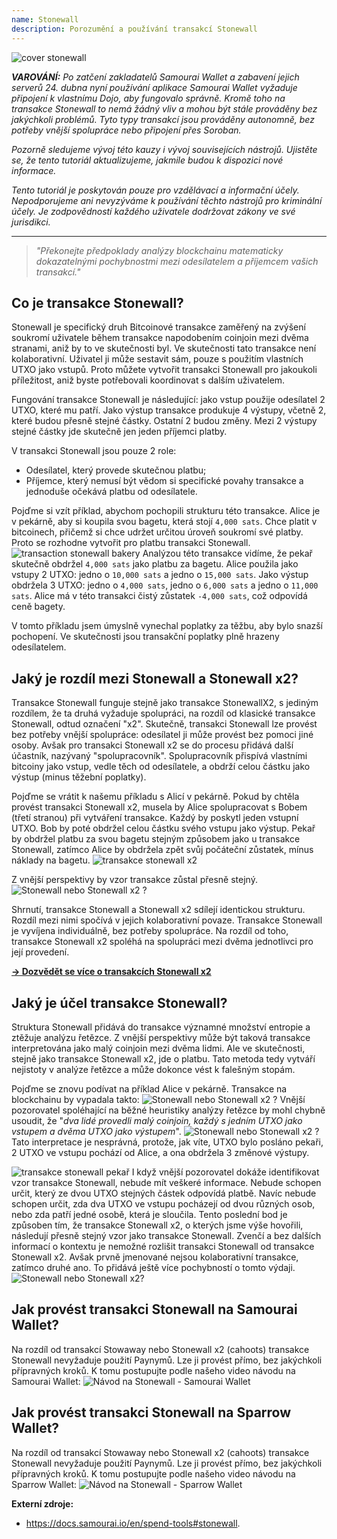 ```yaml
---
name: Stonewall
description: Porozumění a používání transakcí Stonewall
---
```

![cover stonewall](assets/cover.webp)

***VAROVÁNÍ:** Po zatčení zakladatelů Samourai Wallet a zabavení jejich serverů 24. dubna nyní používání aplikace Samourai Wallet vyžaduje připojení k vlastnímu Dojo, aby fungovalo správně. Kromě toho na transakce Stonewall to nemá žádný vliv a mohou být stále prováděny bez jakýchkoli problémů. Tyto typy transakcí jsou prováděny autonomně, bez potřeby vnější spolupráce nebo připojení přes Soroban.*

_Pozorně sledujeme vývoj této kauzy i vývoj souvisejících nástrojů. Ujistěte se, že tento tutoriál aktualizujeme, jakmile budou k dispozici nové informace._

_Tento tutoriál je poskytován pouze pro vzdělávací a informační účely. Nepodporujeme ani nevyzýváme k používání těchto nástrojů pro kriminální účely. Je zodpovědností každého uživatele dodržovat zákony ve své jurisdikci._

---

> *"Překonejte předpoklady analýzy blockchainu matematicky dokazatelnými pochybnostmi mezi odesílatelem a příjemcem vašich transakcí."*

## Co je transakce Stonewall?
Stonewall je specifický druh Bitcoinové transakce zaměřený na zvýšení soukromí uživatele během transakce napodobením coinjoin mezi dvěma stranami, aniž by to ve skutečnosti byl. Ve skutečnosti tato transakce není kolaborativní. Uživatel ji může sestavit sám, pouze s použitím vlastních UTXO jako vstupů. Proto můžete vytvořit transakci Stonewall pro jakoukoli příležitost, aniž byste potřebovali koordinovat s dalším uživatelem.

Fungování transakce Stonewall je následující: jako vstup použije odesílatel 2 UTXO, které mu patří. Jako výstup transakce produkuje 4 výstupy, včetně 2, které budou přesně stejné částky. Ostatní 2 budou změny. Mezi 2 výstupy stejné částky jde skutečně jen jeden příjemci platby.

V transakci Stonewall jsou pouze 2 role:
- Odesílatel, který provede skutečnou platbu;
- Příjemce, který nemusí být vědom si specifické povahy transakce a jednoduše očekává platbu od odesílatele.

Pojďme si vzít příklad, abychom pochopili strukturu této transakce. Alice je v pekárně, aby si koupila svou bagetu, která stojí `4,000 sats`. Chce platit v bitcoinech, přičemž si chce udržet určitou úroveň soukromí své platby. Proto se rozhodne vytvořit pro platbu transakci Stonewall.
![transaction stonewall bakery](assets/en/1.webp)
Analýzou této transakce vidíme, že pekař skutečně obdržel `4,000 sats` jako platbu za bagetu. Alice použila jako vstupy 2 UTXO: jedno o `10,000 sats` a jedno o `15,000 sats`. Jako výstup obdržela 3 UTXO: jedno o `4,000 sats`, jedno o `6,000 sats` a jedno o `11,000 sats`. Alice má v této transakci čistý zůstatek `-4,000 sats`, což odpovídá ceně bagety.

V tomto příkladu jsem úmyslně vynechal poplatky za těžbu, aby bylo snazší pochopení. Ve skutečnosti jsou transakční poplatky plně hrazeny odesílatelem.

## Jaký je rozdíl mezi Stonewall a Stonewall x2?
Transakce Stonewall funguje stejně jako transakce StonewallX2, s jediným rozdílem, že ta druhá vyžaduje spolupráci, na rozdíl od klasické transakce Stonewall, odtud označení "x2". Skutečně, transakci Stonewall lze provést bez potřeby vnější spolupráce: odesílatel ji může provést bez pomoci jiné osoby. Avšak pro transakci Stonewall x2 se do procesu přidává další účastník, nazývaný "spolupracovník". Spolupracovník přispívá vlastními bitcoiny jako vstup, vedle těch od odesílatele, a obdrží celou částku jako výstup (minus těžební poplatky).

Pojďme se vrátit k našemu příkladu s Alicí v pekárně. Pokud by chtěla provést transakci Stonewall x2, musela by Alice spolupracovat s Bobem (třetí stranou) při vytváření transakce. Každý by poskytl jeden vstupní UTXO. Bob by poté obdržel celou částku svého vstupu jako výstup. Pekař by obdržel platbu za svou bagetu stejným způsobem jako u transakce Stonewall, zatímco Alice by obdržela zpět svůj počáteční zůstatek, mínus náklady na bagetu.
![transakce stonewall x2](assets/en/2.webp)

Z vnější perspektivy by vzor transakce zůstal přesně stejný.
![Stonewall nebo Stonewall x2 ?](assets/en/3.webp)

Shrnutí, transakce Stonewall a Stonewall x2 sdílejí identickou strukturu. Rozdíl mezi nimi spočívá v jejich kolaborativní povaze. Transakce Stonewall je vyvíjena individuálně, bez potřeby spolupráce. Na rozdíl od toho, transakce Stonewall x2 spoléhá na spolupráci mezi dvěma jednotlivci pro její provedení.

[**-> Dozvědět se více o transakcích Stonewall x2**](https://planb.network/tutorials/privacy/stonewall-x2)

## Jaký je účel transakce Stonewall?
Struktura Stonewall přidává do transakce významné množství entropie a ztěžuje analýzu řetězce. Z vnější perspektivy může být taková transakce interpretována jako malý coinjoin mezi dvěma lidmi. Ale ve skutečnosti, stejně jako transakce Stonewall x2, jde o platbu. Tato metoda tedy vytváří nejistoty v analýze řetězce a může dokonce vést k falešným stopám.

Pojďme se znovu podívat na příklad Alice v pekárně. Transakce na blockchainu by vypadala takto:
![Stonewall nebo Stonewall x2 ?](assets/en/4.webp)
Vnější pozorovatel spoléhající na běžné heuristiky analýzy řetězce by mohl chybně usoudit, že "*dva lidé provedli malý coinjoin, každý s jedním UTXO jako vstupem a dvěma UTXO jako výstupem*".
![Stonewall nebo Stonewall x2 ?](assets/en/5.webp)
Tato interpretace je nesprávná, protože, jak víte, UTXO bylo posláno pekaři, 2 UTXO ve vstupu pochází od Alice, a ona obdržela 3 změnové výstupy.

![transakce stonewall pekař](assets/en/1.webp)
I když vnější pozorovatel dokáže identifikovat vzor transakce Stonewall, nebude mít veškeré informace. Nebude schopen určit, který ze dvou UTXO stejných částek odpovídá platbě. Navíc nebude schopen určit, zda dva UTXO ve vstupu pocházejí od dvou různých osob, nebo zda patří jedné osobě, která je sloučila. Tento poslední bod je způsoben tím, že transakce Stonewall x2, o kterých jsme výše hovořili, následují přesně stejný vzor jako transakce Stonewall. Zvenčí a bez dalších informací o kontextu je nemožné rozlišit transakci Stonewall od transakce Stonewall x2. Avšak prvně jmenované nejsou kolaborativní transakce, zatímco druhé ano. To přidává ještě více pochybností o tomto výdaji. ![Stonewall nebo Stonewall x2?](assets/en/3.webp)
## Jak provést transakci Stonewall na Samourai Wallet?
Na rozdíl od transakcí Stowaway nebo Stonewall x2 (cahoots) transakce Stonewall nevyžaduje použití Paynymů. Lze ji provést přímo, bez jakýchkoli přípravných kroků. K tomu postupujte podle našeho video návodu na Samourai Wallet: 
![Návod na Stonewall - Samourai Wallet](https://youtu.be/mlRtZvWGuk0?si=e_lSKJLvybWUna1j)

## Jak provést transakci Stonewall na Sparrow Wallet?
Na rozdíl od transakcí Stowaway nebo Stonewall x2 (cahoots) transakce Stonewall nevyžaduje použití Paynymů. Lze ji provést přímo, bez jakýchkoli přípravných kroků. K tomu postupujte podle našeho video návodu na Sparrow Wallet: 
![Návod na Stonewall - Sparrow Wallet](https://youtu.be/su89ljkV_OI?si=1jNaSJGvECUYe6Or)


**Externí zdroje:**
- https://docs.samourai.io/en/spend-tools#stonewall.